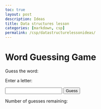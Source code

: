 ```yaml
---
toc: true
layout: post
description: Ideas
title: Data structures lesson
categories: [markdown, csp]
permalink: /csp/datastructurelessonideas/
---
```


<!DOCTYPE html>
<html>
  <head>
    <title>Word Guessing Game</title>
  </head>
  <body>
    <h1>Word Guessing Game</h1>
    <p>Guess the word:</p>
    <div id="word"></div>
    <p>Enter a letter:</p>
    <input type="text" id="letter">
    <button onclick="guessLetter()">Guess</button>
    <p>Number of guesses remaining: <span id="guesses"></span></p>
    <script>
      // Define the words to choose from
      const words = ['apple', 'banana', 'cherry', 'orange', 'pear'];
      // Choose a random word from the list
      let word = words[Math.floor(Math.random() * words.length)];
      // Create an array to store the letters of the word and initialize it with underscores
      let wordLetters = new Array(word.length).fill('_');
      // Initialize the number of guesses remaining
      let guessesRemaining = 6;
      // Display the word with underscores for unguessed letters
      document.getElementById('word').innerHTML = wordLetters.join(' ');
      // Display the number of guesses remaining
      document.getElementById('guesses').innerHTML = guessesRemaining;
      // Define the function to guess a letter
      function guessLetter() {
        // Get the letter from the input
        let letter = document.getElementById('letter').value.toLowerCase();
        // Check if the letter is in the word
        let foundLetter = false;
        for (let i = 0; i < word.length; i++) {
          if (word[i] === letter) {
            wordLetters[i] = letter;
            foundLetter = true;
          }
        }
        // If the letter was not found, decrement the number of guesses remaining
        if (!foundLetter) {
          guessesRemaining--;
        }
        // Display the updated word and guesses remaining
        document.getElementById('word').innerHTML = wordLetters.join(' ');
        document.getElementById('guesses').innerHTML = guessesRemaining;
        // Check if the game is over
        if (guessesRemaining === 0) {
          alert('Game over! The word was ' + word);
        } else if (wordLetters.indexOf('_') === -1) {
          alert('Congratulations, you guessed the word!');
        }
        // Clear the input field
        document.getElementById('letter').value = '';
      }
    </script>
  </body>
</html>
